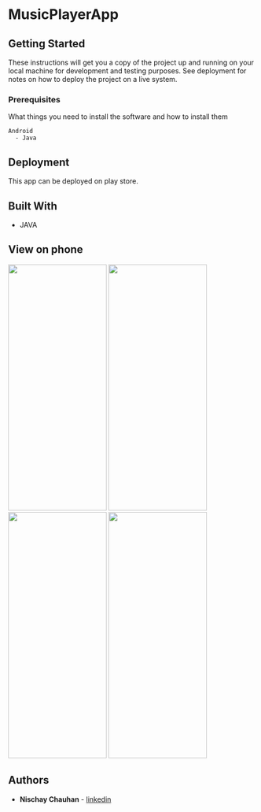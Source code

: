 # MusicPlayerApp

## Getting Started

These instructions will get you a copy of the project up and running on your local machine for development and testing purposes. See deployment for notes on how to deploy the project on a live system. 

### Prerequisites

What things you need to install the software and how to install them

```
Android
  - Java
```
## Deployment

This app can be deployed on play store. 

## Built With

* JAVA

## View on phone
<img src="https://github.com/NischayChauhan/MusicPlayerApp/blob/master/1.png" width="200" height="500">  <img src="https://github.com/NischayChauhan/MusicPlayerApp/blob/master/2.png" width="200" height="500">  <img src="https://github.com/NischayChauhan/MusicPlayerApp/blob/master/3.png" width="200" height="500">  <img src="https://github.com/NischayChauhan/MusicPlayerApp/blob/master/4.png" width="200" height="500">

## Authors

* **Nischay Chauhan** - [linkedin](https://www.linkedin.com/in/nischaychauhan/)
